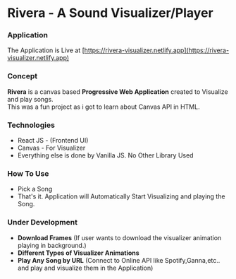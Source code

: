 # Rivera - A Sound Visualizer/Player

### Application
The Application is Live at [https://rivera-visualizer.netlify.app](https://rivera-visualizer.netlify.app)

### Concept

**Rivera** is a canvas based **Progressive Web Application** created to Visualize and play songs.<br />
This was a fun project as i got to learn about Canvas API in HTML.<br />

### Technologies
* React JS - (Frontend UI)
* Canvas - For Visualizer
* Everything else is done by Vanilla JS. No Other Library Used

### How To Use

* Pick a Song
* That's it. Application will Automatically Start Visualizing and playing the Song.

### Under Development

* **Download Frames** (If user wants to download the visualizer animation playing in background.)
* **Different Types of Visualizer Animations**
* **Play Any Song by URL** (Connect to Online API like Spotify,Ganna,etc.. and play and visualize them in the Application)
